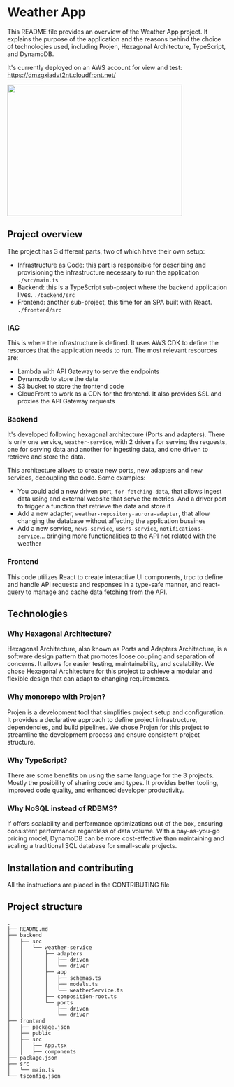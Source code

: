 # Weather App

This README file provides an overview of the Weather App project. It explains the purpose of the application and the reasons behind the choice of technologies used, including Projen, Hexagonal Architecture, TypeScript, and DynamoDB.

It's currently deployed on an AWS account for view and test: https://dmzgxiadvt2nt.cloudfront.net/

<img src="https://github.com/javieralaminos/weatherApp/assets/120646561/9c46cd0b-5dee-4df0-9818-a3cd4f1d6e5f" width="400" height="300">

## Project overview

The project has 3 different parts, two of which have their own setup:

- Infrastructure as Code: this part is responsible for describing and provisioning the infrastructure necessary to run the application `./src/main.ts`
- Backend: this is a TypeScript sub-project where the backend application lives. `./backend/src`
- Frontend: another sub-project, this time for an SPA built with React. `./frontend/src`

### IAC

This is where the infrastructure is defined. It uses AWS CDK to define the resources that the application needs to run.
The most relevant resources are:

- Lambda with API Gateway to serve the endpoints
- Dynamodb to store the data
- S3 bucket to store the frontend code
- CloudFront to work as a CDN for the frontend. It also provides SSL and proxies the API Gateway requests

### Backend

It's developed following hexagonal architecture (Ports and adapters). There is only one service, `weather-service`, with 2 drivers for serving the requests, one for serving data and another for ingesting data, and one driven to retrieve and store the data.

This architecture allows to create new ports, new adapters and new services, decoupling the code. Some examples:

- You could add a new driven port, `for-fetching-data`, that allows ingest data using and external website that serve the metrics. And a driver port to trigger a function that retrieve the data and store it
- Add a new adapter, `weather-repository-aurora-adapter`, that allow changing the database without affecting the application bussines
- Add a new service, `news-service`, `users-service`, `notifications-service`... bringing more functionalities to the API not related with the weather

### Frontend

This code utilizes React to create interactive UI components, trpc to define and handle API requests and responses in a type-safe manner, and react-query to manage and cache data fetching from the API.

## Technologies

### Why Hexagonal Architecture?

Hexagonal Architecture, also known as Ports and Adapters Architecture, is a software design pattern that promotes loose coupling and separation of concerns. It allows for easier testing, maintainability, and scalability. We chose Hexagonal Architecture for this project to achieve a modular and flexible design that can adapt to changing requirements.

### Why monorepo with Projen?

Projen is a development tool that simplifies project setup and configuration. It provides a declarative approach to define project infrastructure, dependencies, and build pipelines. We chose Projen for this project to streamline the development process and ensure consistent project structure.

### Why TypeScript?

There are some benefits on using the same language for the 3 projects. Mostly the posibility of sharing code and types. It provides better tooling, improved code quality, and enhanced developer productivity.

### Why NoSQL instead of RDBMS?

If offers scalability and performance optimizations out of the box, ensuring consistent performance regardless of data volume. With a pay-as-you-go pricing model, DynamoDB can be more cost-effective than maintaining and scaling a traditional SQL database for small-scale projects.

## Installation and contributing

All the instructions are placed in the CONTRIBUTING file

## Project structure

```
.
├── README.md
├── backend
│   ├── src
│   │   └── weather-service
│   │       ├── adapters
│   │       │   ├── driven
│   │       │   └── driver
│   │       ├── app
│   │       │   ├── schemas.ts
│   │       │   ├── models.ts
│   │       │   └── weatherService.ts
│   │       ├── composition-root.ts
│   │       └── ports
│   │           ├── driven
│   │           └── driver
├── frontend
│   ├── package.json
│   ├── public
│   ├── src
│   │   ├── App.tsx
│   │   ├── components
├── package.json
├── src
│   └── main.ts
└── tsconfig.json
```
